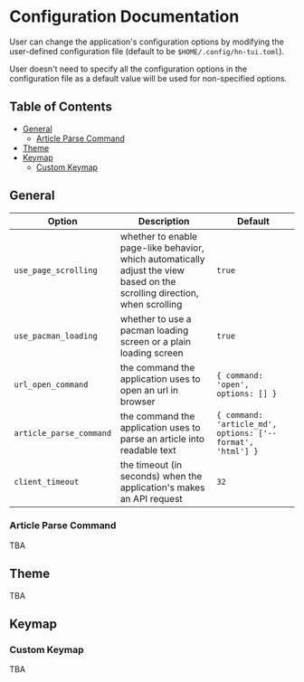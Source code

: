 # Configuration Documentation

User can change the application's configuration options by modifying the user-defined configuration file (default to be `$HOME/.config/hn-tui.toml`).

User doesn't need to specify all the configuration options in the configuration file as a default value will be used for non-specified options.

## Table of Contents

- [General](#general)
  - [Article Parse Command](#article-parse-command)
- [Theme](#theme)
- [Keymap](#keymap)
  - [Custom Keymap](#custom-keymap)

## General

| Option                  | Description                                                                                                                | Default |
| ----------------------- | -------------------------------------------------------------------------------------------------------------------------- | ------- |
| `use_page_scrolling`    | whether to enable page-like behavior, which automatically adjust the view based on the scrolling direction, when scrolling | `true`        |
| `use_pacman_loading`    | whether to use a pacman loading screen or a plain loading screen                                                                                                                           | `true`         |
| `url_open_command`      | the command the application uses to open an url in browser                                                                                                                             | `{ command: 'open', options: [] }`        |
| `article_parse_command` | the command the application uses to parse an article into readable text                                                                                                                             |   `{ command: 'article_md', options: ['--format', 'html'] }`      |
| `client_timeout`        | the timeout (in seconds) when the application's makes an API request                                                                                                                            |       `32`  |

### Article Parse Command

TBA

## Theme

TBA

## Keymap

### Custom Keymap

TBA
